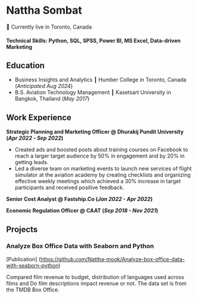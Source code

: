 # Nattha Sombat
📍 Currently live in Toronto, Canada

#### Technical Skills: Python, SQL, SPSS, Power BI, MS Excel, Data-driven Marketing

## Education
- Business Insights and Analytics ┃ Humber College in Toronto, Canada (_Anticipated Aug 2024_)
- B.S. Aviation Technology Management ┃ Kasetsart University in Bangkok, Thailand (_May 2017_)

## Work Experience
**Strategic Planning and Marketing Officer @ Dhurakij Pundit University (_Apr 2022 - Sep 2022_)**
  - Created ads and boosted posts about training courses on Facebook to reach a larger target audience by 50% in engagement and by 20% in getting leads.
  - Led a diverse team on marketing events to launch new services of flight simulator at the aviation academy by creating checklists and organizing effective weekly meetings which achieved a 30% increase in target participants and received positive feedback. 


**Senior Cost Analyst @ Fastship.Co (_Jan 2022 - Apr 2022_)**



**Economic Regulation Officer @ CAAT (_Sep 2018 - Nov 2021_)**



## Projects 
### Analyze Box Office Data with Seaborn and Python
[Publication] (https://github.com/Nattha-mook/Analyze-box-office-data-with-seaborn-python)

Compared film revenue to budget, distribution of languages used across films and Do film descriptions impact revenue or not. The data set is from the TMDB Box Office.


